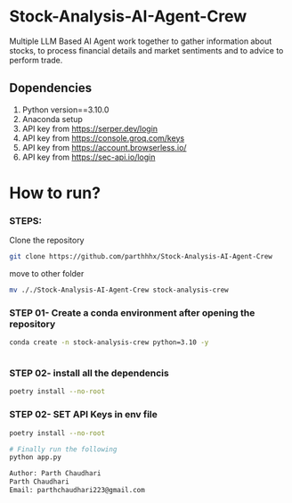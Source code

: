 # Stock-Analysis-AI-Agent-Crew
Multiple LLM Based AI Agent work together to gather information about stocks, to process financial details and market sentiments and to advice to perform trade.

## Dopendencies

1. Python version==3.10.0
2. Anaconda setup
3. API key from https://serper.dev/login
4. API key from https://console.groq.com/keys
5. API key from https://account.browserless.io/
6. API key from https://sec-api.io/login

# How to run?
### STEPS:

Clone the repository

```bash
git clone https://github.com/parthhhx/Stock-Analysis-AI-Agent-Crew
```

move to other folder

```bash
mv ././Stock-Analysis-AI-Agent-Crew stock-analysis-crew
```


### STEP 01- Create a conda environment after opening the repository

```bash
conda create -n stock-analysis-crew python=3.10 -y
```

```bash

```


### STEP 02- install all the dependencis
```bash
poetry install --no-root
```



### STEP 02- SET API Keys in env file 
```bash
poetry install --no-root
```

```bash
# Finally run the following
python app.py
```


```bash
Author: Parth Chaudhari
Parth Chaudhari
Email: parthchaudhari223@gmail.com

```
